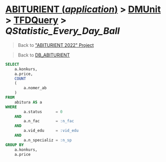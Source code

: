 # [ABITURIENT (*application*)](../../app_abiturient_2022.md) > [DMUnit](../DMUnit.md) > [TFDQuery](TDFQuery.md) > *QStatistic_Every_Day_Ball*

> Back to ["ABITURIENT 2022" Project](/README.md)

> Back to [DB_ABITURIENT](../../../db/db_abiturient_2022.md)

```sql
SELECT
    a.konkurs,
    a.price,
    COUNT
    (
        a.nomer_ab
    )
FROM
    abitura AS a
WHERE
        a.status      = 0
    AND
        a.n_fac       = :n_fac 
    AND
        a.vid_edu     = :vid_edu
    AND
        a.n_specializ = :n_sp
GROUP BY
    a.konkurs,
    a.price
```